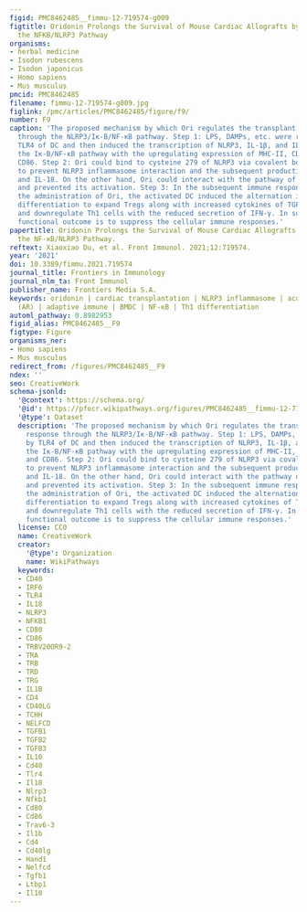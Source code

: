 ```yaml
---
figid: PMC8462485__fimmu-12-719574-g009
figtitle: Oridonin Prolongs the Survival of Mouse Cardiac Allografts by Attenuating
  the NFKB/NLRP3 Pathway
organisms:
- herbal medicine
- Isodon rubescens
- Isodon japonicus
- Homo sapiens
- Mus musculus
pmcid: PMC8462485
filename: fimmu-12-719574-g009.jpg
figlink: /pmc/articles/PMC8462485/figure/f9/
number: F9
caption: 'The proposed mechanism by which Ori regulates the transplant immune response
  through the NLRP3/Iκ-B/NF-κB pathway. Step 1: LPS, DAMPs, etc. were recognized by
  TLR4 of DC and then induced the transcription of NLRP3, IL-1β, and IL-18 through
  the Iκ-B/NF-κB pathway with the upregulating expression of MHC-II, CD40, CD80, and
  CD86. Step 2: Ori could bind to cysteine 279 of NLRP3 via covalent bond formation
  to prevent NLRP3 inflammasome interaction and the subsequent production of IL-1β
  and IL-18. On the other hand, Ori could interact with the pathway of Iκ-B/NF-κB
  and prevented its activation. Step 3: In the subsequent immune responses, following
  the administration of Ori, the activated DC induced the alternation in naïve T-cell
  differentiation to expand Tregs along with increased cytokines of TGF-β and IL-10,
  and downregulate Th1 cells with the reduced secretion of IFN-γ. In summary, the
  functional outcome is to suppress the cellular immune responses.'
papertitle: Oridonin Prolongs the Survival of Mouse Cardiac Allografts by Attenuating
  the NF-κB/NLRP3 Pathway.
reftext: Xiaoxiao Du, et al. Front Immunol. 2021;12:719574.
year: '2021'
doi: 10.3389/fimmu.2021.719574
journal_title: Frontiers in Immunology
journal_nlm_ta: Front Immunol
publisher_name: Frontiers Media S.A.
keywords: oridonin | cardiac transplantation | NLRP3 inflammasome | acute rejection
  (AR) | adaptive immune | BMDC | NF-κB | Th1 differentiation
automl_pathway: 0.8982953
figid_alias: PMC8462485__F9
figtype: Figure
organisms_ner:
- Homo sapiens
- Mus musculus
redirect_from: /figures/PMC8462485__F9
ndex: ''
seo: CreativeWork
schema-jsonld:
  '@context': https://schema.org/
  '@id': https://pfocr.wikipathways.org/figures/PMC8462485__fimmu-12-719574-g009.html
  '@type': Dataset
  description: 'The proposed mechanism by which Ori regulates the transplant immune
    response through the NLRP3/Iκ-B/NF-κB pathway. Step 1: LPS, DAMPs, etc. were recognized
    by TLR4 of DC and then induced the transcription of NLRP3, IL-1β, and IL-18 through
    the Iκ-B/NF-κB pathway with the upregulating expression of MHC-II, CD40, CD80,
    and CD86. Step 2: Ori could bind to cysteine 279 of NLRP3 via covalent bond formation
    to prevent NLRP3 inflammasome interaction and the subsequent production of IL-1β
    and IL-18. On the other hand, Ori could interact with the pathway of Iκ-B/NF-κB
    and prevented its activation. Step 3: In the subsequent immune responses, following
    the administration of Ori, the activated DC induced the alternation in naïve T-cell
    differentiation to expand Tregs along with increased cytokines of TGF-β and IL-10,
    and downregulate Th1 cells with the reduced secretion of IFN-γ. In summary, the
    functional outcome is to suppress the cellular immune responses.'
  license: CC0
  name: CreativeWork
  creator:
    '@type': Organization
    name: WikiPathways
  keywords:
  - CD40
  - IRF6
  - TLR4
  - IL18
  - NLRP3
  - NFKB1
  - CD80
  - CD86
  - TRBV20OR9-2
  - TRA
  - TRB
  - TRD
  - TRG
  - IL1B
  - CD4
  - CD40LG
  - TCHH
  - NELFCD
  - TGFB1
  - TGFB2
  - TGFB3
  - IL10
  - Cd40
  - Tlr4
  - Il18
  - Nlrp3
  - Nfkb1
  - Cd80
  - Cd86
  - Trav6-3
  - Il1b
  - Cd4
  - Cd40lg
  - Hand1
  - Nelfcd
  - Tgfb1
  - Ltbp1
  - Il10
---
```

